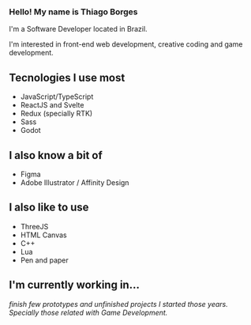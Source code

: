 ### Hello! My name is Thiago Borges

I'm a Software Developer located in Brazil.  

I'm interested in front-end web development, creative coding and game development.

## Tecnologies I use most

- JavaScript/TypeScript
- ReactJS and Svelte
- Redux (specially RTK)
- Sass
- Godot

## I also know a bit of

- Figma
- Adobe Illustrator / Affinity Design

## I also like to use

- ThreeJS
- HTML Canvas
- C++
- Lua
- Pen and paper

## I'm currently working in...
_finish few prototypes and unfinished projects I started those years. Specially those related with Game Development._

